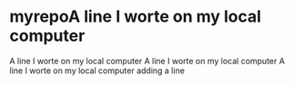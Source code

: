 # myrepoA line I worte on my local computer
A line I worte on my local computer
A line I worte on my local computer
A line I worte on my local computer
adding a line
